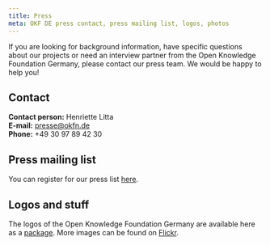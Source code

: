 ```yaml
---
title: Press
meta: OKF DE press contact, press mailing list, logos, photos
---
```


If you are looking for background information, have specific questions about our projects or need an interview partner from the Open Knowledge Foundation Germany, please contact our press team. We would be happy to help you!


## Contact


**Contact person:**
Henriette Litta<br>
**E-mail:** presse@okfn.de<br>
**Phone:**
+49 30 97 89 42 30

## Press mailing list

You can register for our press list [here](https://okfn.us5.list-manage.com/subscribe?u=929f1e07936386d34833e20d1&id=4df990209d).


## Logos and stuff

The logos of the Open Knowledge Foundation Germany are available here as a [package](/files/logos/Logos_okfde.zip). More images can be found on [Flickr](https://www.flickr.com/photos/okfde/sets/).
